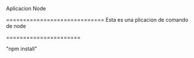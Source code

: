 Aplicacion Node 

=============================
Esta es una plicacion de comando de node 

======================

"npm install"